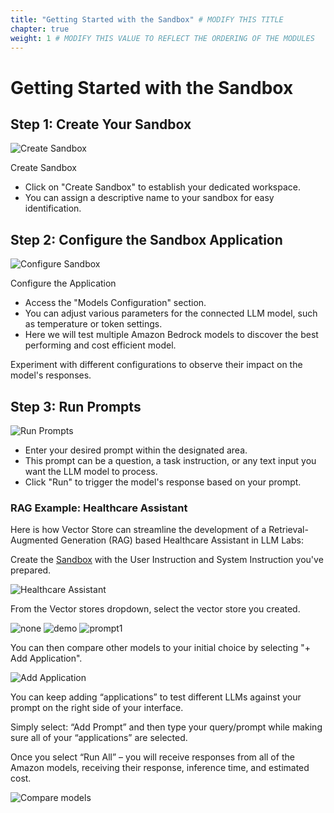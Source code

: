 ```yaml
---
title: "Getting Started with the Sandbox" # MODIFY THIS TITLE
chapter: true
weight: 1 # MODIFY THIS VALUE TO REFLECT THE ORDERING OF THE MODULES
---
```


# Getting Started with the Sandbox <!-- MODIFY THIS HEADING -->
## Step 1: Create Your Sandbox


![Create Sandbox](/images/step1.png) 

Create Sandbox
- Click on "Create Sandbox" to establish your dedicated workspace.
- You can assign a descriptive name to your sandbox for easy identification.

## Step 2: Configure the Sandbox Application

![Configure Sandbox](/images/step2.png) 

Configure the Application
- Access the "Models Configuration" section.
- You can adjust various parameters for the connected LLM model, such as temperature or token settings.
- Here we will test multiple Amazon Bedrock models to discover the best performing and cost efficient model. 

Experiment with different configurations to observe their impact on the model's responses. 

## Step 3: Run Prompts
![Run Prompts](/images/step3.png) 

- Enter your desired prompt within the designated area.
- This prompt can be a question, a task instruction, or any text input you want the LLM model to process.
- Click "Run" to trigger the model's response based on your prompt.

### RAG Example: Healthcare Assistant
Here is how Vector Store can streamline the development of a Retrieval-Augmented Generation (RAG) based Healthcare Assistant in LLM Labs:

Create the [Sandbox](https://docs.datasaur.ai/llm-projects/sandbox) with the User Instruction and System Instruction you've prepared.

![Healthcare Assistant](/images/healthcareassistant.png) 

From the Vector stores dropdown, select the vector store you created.

![none](/images/none.png) 
![demo](/images/demo.png) 
![prompt1](/images/prompt1.png) 

You can then compare other models to your initial choice by selecting "+ Add Application".

![Add Application](/images/addapplication.png)

You can keep adding “applications” to test different LLMs against your prompt on the right side of your interface.

Simply select: “Add Prompt” and then type your query/prompt while making sure all of your “applications” are selected.

Once you select “Run All” – you will receive responses from all of the Amazon models, receiving their response, inference time, and estimated cost.

![Compare models](/images/compareall.png)